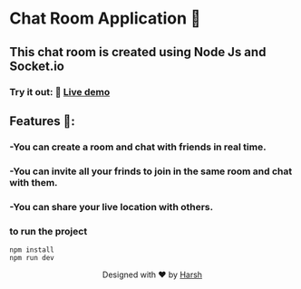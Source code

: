  # Chat Room Application 🚀
 
 ## This chat room is created using Node Js and Socket.io
 
 ### Try it out: 🌟   [Live demo](https://harsh-chat-room.herokuapp.com)
 
 ## Features 🧐:
### -You can create a room and chat with friends in real time.
### -You can invite all your frinds to join in the same room and chat with them.
### -You can share your live location with others.


 
 ### to run the project 
 
 ```
 npm install
 npm run dev
 
 ```
 
 
<p align="center">
Designed with ❤️ by <a href="https://kumarharsh.netlify.app">Harsh</a>
</p>
